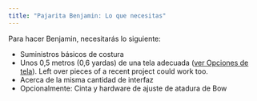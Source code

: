 ```yaml
---
title: "Pajarita Benjamin: Lo que necesitas"
---
```


Para hacer Benjamin, necesitarás lo siguiente:

- Suministros básicos de costura
- Unos 0,5 metros (0,6 yardas) de una tela adecuada ([ver Opciones de tela](/docs/patterns/benjamin/fabric/)). Left over pieces of a recent project could work too.
- Acerca de la misma cantidad de interfaz
- Opcionalmente: Cinta y hardware de ajuste de atadura de Bow
